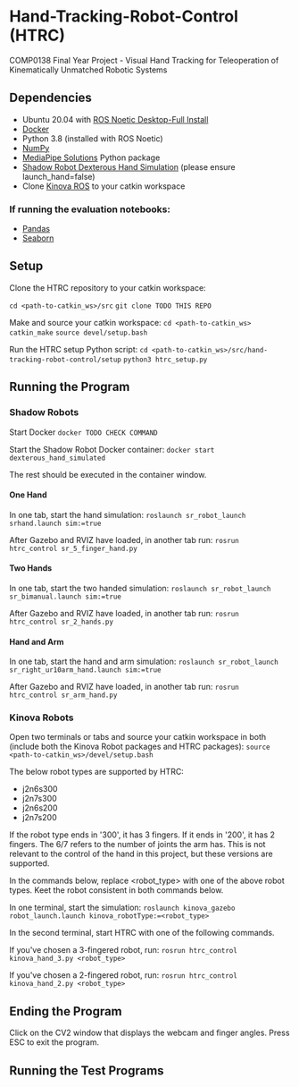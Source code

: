 # Hand-Tracking-Robot-Control (HTRC)
COMP0138 Final Year Project - Visual Hand Tracking for Teleoperation of Kinematically Unmatched Robotic Systems

## Dependencies
- Ubuntu 20.04 with [ROS Noetic Desktop-Full Install](http://wiki.ros.org/noetic/Installation/Ubuntu)
- [Docker](https://docs.docker.com/get-docker/)
- Python 3.8 (installed with ROS Noetic)
- [NumPy](https://pypi.org/project/numpy/)
- [MediaPipe Solutions](https://pypi.org/project/mediapipe/) Python package
- [Shadow Robot Dexterous Hand Simulation](https://shadow-robot-company-dexterous-hand.readthedocs-hosted.com/en/latest/user_guide/sim_gazebo.html) (please ensure launch_hand=false)
- Clone [Kinova ROS](https://github.com/Kinovarobotics/kinova-ros/tree/noetic-devel) to your catkin workspace

### If running the evaluation notebooks:
- [Pandas](https://pypi.org/project/pandas/)
- [Seaborn](https://pypi.org/project/seaborn/)

## Setup
Clone the HTRC repository to your catkin workspace:

`cd <path-to-catkin_ws>/src`
`git clone TODO THIS REPO`

Make and source your catkin workspace:
`cd <path-to-catkin_ws>`
`catkin_make`
`source devel/setup.bash`

Run the HTRC setup Python script:
`cd <path-to-catkin_ws>/src/hand-tracking-robot-control/setup`
`python3 htrc_setup.py`

## Running the Program

### Shadow Robots

Start Docker
`docker TODO CHECK COMMAND`

Start the Shadow Robot Docker container:
`docker start dexterous_hand_simulated`

The rest should be executed in the container window.

#### One Hand

In one tab, start the hand simulation:
`roslaunch sr_robot_launch srhand.launch sim:=true`

After Gazebo and RVIZ have loaded, in another tab run:
`rosrun htrc_control sr_5_finger_hand.py`

#### Two Hands

In one tab, start the two handed simulation:
`roslaunch sr_robot_launch sr_bimanual.launch sim:=true`

After Gazebo and RVIZ have loaded, in another tab run:
`rosrun htrc_control sr_2_hands.py`

#### Hand and Arm

In one tab, start the hand and arm simulation:
`roslaunch sr_robot_launch sr_right_ur10arm_hand.launch sim:=true`

After Gazebo and RVIZ have loaded, in another tab run:
`rosrun htrc_control sr_arm_hand.py`

### Kinova Robots

Open two terminals or tabs and source your catkin workspace in both (include both the Kinova Robot packages and HTRC packages):
`source <path-to-catkin_ws>/devel/setup.bash`

The below robot types are supported by HTRC:
- j2n6s300
- j2n7s300
- j2n6s200
- j2n7s200

If the robot type ends in '300', it has 3 fingers. If it ends in '200', it has 2 fingers. The 6/7 refers to the number of joints the arm has. This is not relevant to the control of the hand in this project, but these versions are supported.

In the commands below, replace <robot_type> with one of the above robot types. Keet the robot consistent in both commands below.

In one terminal, start the simulation:
`roslaunch kinova_gazebo robot_launch.launch kinova_robotType:=<robot_type>`

In the second terminal, start HTRC with one of the following commands.

If you've chosen a 3-fingered robot, run:
`rosrun htrc_control kinova_hand_3.py <robot_type>`

If you've chosen a 2-fingered robot, run:
`rosrun htrc_control kinova_hand_2.py <robot_type>`

## Ending the Program

Click on the CV2 window that displays the webcam and finger angles. Press ESC to exit the program.

## Running the Test Programs

